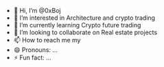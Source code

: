 - 👋 Hi, I’m @0xBoj
- 👀 I’m interested in Architecture and crypto trading
- 🌱 I’m currently learning Crypto future trading
- 💞️ I’m looking to collaborate on Real estate projects
- 📫 How to reach me my 
- 😄 Pronouns: ...
- ⚡ Fun fact: ...

<!---
0xBoj/0xBoj is a ✨ special ✨ repository because its `README.md` (this file) appears on your GitHub profile.
You can click the Preview link to take a look at your changes.
--->
